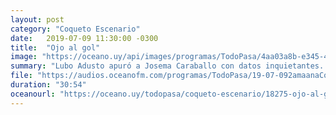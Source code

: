 ```yaml
---
layout: post
category: "Coqueto Escenario"
date:   2019-07-09 11:30:00 -0300
title:  "Ojo al gol"
image: "https://oceano.uy/api/images/programas/TodoPasa/4aa03a8b-e345-4767-a6f3-21abb46450a7.jpg"
summary: "Lubo Adusto apuró a Josema Caraballo con datos inquietantes. De paso, noticias insólitas, como los amigos que salieron a cazar y uno terminó con una bala en el pene. O la carta del Círculo de Periodistas Deportivos y su semántica ejemplar."
file: "https://audios.oceanofm.com/programas/TodoPasa/19-07-092amaanaCoquetoescenario.mp3"
duration: "30:54"
oceanourl: "https://oceano.uy/todopasa/coqueto-escenario/18275-ojo-al-gol"
---
```

  
